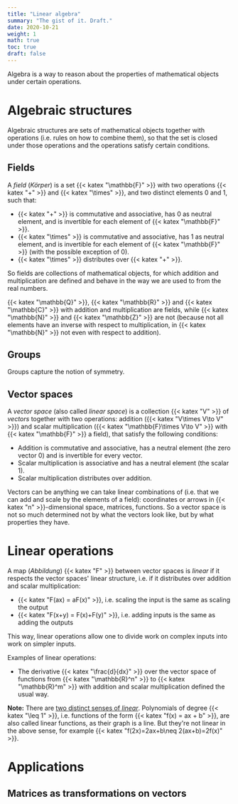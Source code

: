 ```yaml
---
title: "Linear algebra"
summary: "The gist of it. Draft."
date: 2020-10-21
weight: 1
math: true
toc: true
draft: false
---
```


Algebra is a way to reason about the properties of mathematical objects under certain operations.

# Algebraic structures

Algebraic structures are sets of mathematical objects together with operations (i.e. rules on how to combine them), so that the set is closed under those operations and the operations satisfy certain conditions.

## Fields

A _field_ (_Körper_) is a set {{< katex "\mathbb{F}" >}} with two operations {{< katex "+" >}} and {{< katex "\times" >}}, and two distinct elements 0 and 1, such that:
* {{< katex "+" >}} is commutative and associative, has 0 as neutral element, and is invertible for each element of {{< katex "\mathbb{F}" >}}.
* {{< katex "\times" >}} is commutative and associative, has 1 as neutral element, and is invertible for each element of {{< katex "\mathbb{F}" >}} (with the possible exception of 0).
* {{< katex "\times" >}} distributes over {{< katex "+" >}}.

So fields are collections of mathematical objects, for which addition and multiplication are defined and behave in the way we are used to from the real numbers.

{{< katex "\mathbb{Q}" >}}, {{< katex "\mathbb{R}" >}} and {{< katex "\mathbb{C}" >}} with addition and multiplication are fields,
while {{< katex "\mathbb{N}" >}} and {{< katex "\mathbb{Z}" >}} are not (because not all elements have an inverse with respect to multiplication, in {{< katex "\mathbb{N}" >}} not even with respect to addition).

## Groups

Groups capture the notion of symmetry.

## Vector spaces

A _vector space_ (also called _linear space_) is a collection {{< katex "V" >}} of _vectors_ together with two operations: addition ({{< katex "V\times V\to V" >}}) and scalar multiplication ({{< katex "\mathbb{F}\times V\to V" >}} with {{< katex "\mathbb{F}" >}} a field), that satisfy the following conditions:
* Addition is commutative and associative, has a neutral element (the zero vector 0) and is invertible for every vector.
* Scalar multiplication is associative and has a neutral element (the scalar 1).
* Scalar multiplication distributes over addition.

Vectors can be anything we can take linear combinations of (i.e. that we can add and scale by the elements of a field): coordinates or arrows in {{< katex "n" >}}-dimensional space, matrices, functions.
So a vector space is not so much determined not by what the vectors look like, but by what properties they have.

# Linear operations

A map (_Abbildung_) {{< katex "F" >}} between vector spaces is _linear_ if it respects the vector spaces' linear structure,
i.e. if it distributes over addition and scalar multiplication:
* {{< katex "F(ax) = aF(x)" >}}, i.e. scaling the input is the same as scaling the output
* {{< katex "F(x+y) = F(x)+F(y)" >}}, i.e. adding inputs is the same as adding the outputs

This way, linear operations allow one to divide work on complex inputs into work on simpler inputs.

Examples of linear operations:
* The derivative {{< katex "\frac{d}{dx}" >}} over the vector space of functions from {{< katex "\mathbb{R}^n" >}} to {{< katex "\mathbb{R}^m" >}} with addition and scalar multiplication defined the usual way.

**Note:** There are [two distinct senses of _linear_](https://en.wikipedia.org/wiki/Linear_function). Polynomials of degree {{< katex "\leq 1" >}}, i.e. functions of the form {{< katex "f(x) = ax + b" >}}, are also called linear functions, as their graph is a line. But they're not linear in the above sense, for example {{< katex "f(2x)=2ax+b\neq 2(ax+b)=2f(x)" >}}.

# Applications

## Matrices as transformations on vectors
